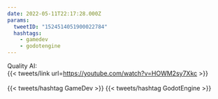 ```yaml
---
date: 2022-05-11T22:17:28.000Z
params:
  tweetID: "1524514051900022784"
  hashtags:
    - gamedev
    - godotengine
---
```


Quality AI:\
{{< tweets/link url=https://youtube.com/watch?v=HOWM2sy7Xkc >}}\
\
{{< tweets/hashtag GameDev >}} {{< tweets/hashtag GodotEngine >}}
